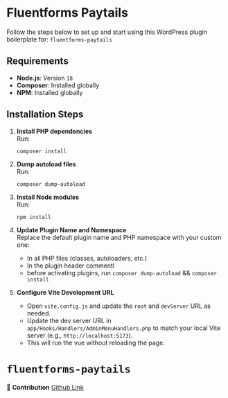 # Fluentforms Paytails

Follow the steps below to set up and start using this WordPress plugin boilerplate for: `fluentforms-paytails`

## Requirements

- **Node.js**: Version `18`
- **Composer**: Installed globally
- **NPM**: Installed globally

## Installation Steps

1. **Install PHP dependencies**  
   Run:
   ```terminal
   composer install
   ```

2. **Dump autoload files**  
   Run:
   ```terminal
   composer dump-autoload
   ```

3. **Install Node modules**  
   Run:
   ```terminal
   npm install
   ```

4. **Update Plugin Name and Namespace**  
   Replace the default plugin name and PHP namespace with your custom one:
    - In all PHP files (classes, autoloaders, etc.)
    - In the plugin header commentl
    - before activating plugins, run `composer dump-autoload` && `composer install`

5. **Configure Vite Development URL**
    - Open `vite.config.js` and update the `root` and `devServer` URL as needed.
    - Update the dev server URL in `app/Hooks/Handlers/AdminMenuHandlers.php` to match your local Vite server (e.g., `http://localhost:5173`).
    - This will run the vue without reloading the page.

# `fluentforms-paytails`

📌 **Contribution**
[Github Link](https://github.com/Suite-Press/fluentforms-paytails)
